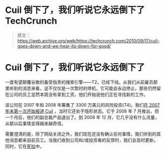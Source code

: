 # Cuil 倒下了，我们听说它永远倒下了 TechCrunch

> 原文：<https://web.archive.org/web/https://techcrunch.com/2010/09/17/cuil-goes-down-and-we-hear-its-down-for-good/>

# Cuil 倒下了，我们听说它永远倒下了

一度有望颠覆谷歌的备受指责的搜索引擎——T2，已经下线。从我们从前雇员那里听到的消息来看，这不仅仅是一次暂时的停机，它可能会永远停止。那些仍然留在公司的员工显然本周没有拿到工资，他们开始说他们正在寻找新的工作。

该公司在 2007 年和 2008 年筹集了 3300 万美元的风险投资(T4)。我们[在 2007 年末第一次开始报道 Cuil](https://web.archive.org/web/20230206090925/https://techcrunch.com/2007/09/04/cuill-super-stealth-search-engine-google-has-definitely-noticed/) ，当时它还处于隐形状态。它于 2008 年 7 月推出，但一个月后，他们的副总裁产品退出了。到 2008 年 12 月，它几乎没有什么流量，从那以后事情变得越来越奇怪。

需要澄清的是，除了网站关闭之外，我们现在还没有确认任何事情，我们听到的其他消息都来自前员工。当我们收到公司和/或投资者的反馈时，我们会及时更新。同时，它在[死拉](https://web.archive.org/web/20230206090925/https://techcrunch.com/tag/deadpool)中。